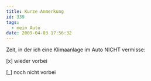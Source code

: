 ```yaml
---
title: Kurze Anmerkung
id: 339
tags:
  - mein Auto
date: 2009-04-03 17:56:32
---
```


Zeit, in der ich eine Klimaanlage im Auto NICHT vermisse:

[x] wieder vorbei

[_] noch nicht vorbei